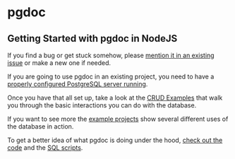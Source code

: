 
# pgdoc

## Getting Started with pgdoc in NodeJS

If you find a bug or get stuck somehow, please [mention it in an existing issue][issues] or make a new one if needed.

If you are going to use pgdoc in an existing project, you need to have a [properly configured PostgreSQL server running][install].

Once you have that all set up, take a look at the [CRUD Examples][crud] that walk you through the basic interactions you can do with the database.

If you want to see more the [example projects][examples] show several different uses of the database in action.

To get a better idea of what pgdoc is doing under the hood, [check out the code][code] and the [SQL scripts][sql].


[issues]: https://github.com/eadsjr/pgdoc/issues
[install]: INSTALL.md
[crud]: CRUD_Examples.md
[examples]: ../../examples/node/
[code]: ../../code/node/
[sql]: ../../code/sql/
